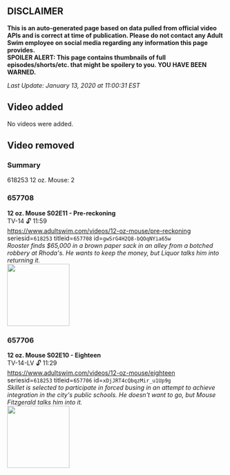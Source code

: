 ## DISCLAIMER
**This is an auto-generated page based on data pulled from official video APIs and is correct at time of publication. Please do not contact any Adult Swim employee on social media regarding any information this page provides.**  
**SPOILER ALERT: This page contains thumbnails of full episodes/shorts/etc. that might be spoilery to you. YOU HAVE BEEN WARNED.**  

_Last Update: January 13, 2020 at 11:00:31 EST_
## Video added
No videos were added.  
## Video removed
### Summary
618253 12 oz. Mouse: 2  
### 657708
**12 oz. Mouse S02E11 - Pre-reckoning**  
TV-14 🔓 11:59  
https://www.adultswim.com/videos/12-oz-mouse/pre-reckoning  
seriesid=`618253` titleid=`657708` id=`gwSrG4H2Q8-bQOqNYia65w`  
_Rooster finds $65,000 in a brown paper sack in an alley from a botched robbery at Rhoda's. He wants to keep the money, but Liquor talks him into returning it._  
<a href="https://i.cdn.turner.com/adultswim/big/video/episode-thumbs-16x9/12oz_cc_018_pt2-02.jpg"><img src="https://i.cdn.turner.com/adultswim/big/video/episode-thumbs-16x9/12oz_cc_018_pt2-02.jpg" height="144px" /></a>
### 657706
**12 oz. Mouse S02E10 - Eighteen**  
TV-14-LV 🔓 11:29  
https://www.adultswim.com/videos/12-oz-mouse/eighteen  
seriesid=`618253` titleid=`657706` id=`xDjJRT4cQbqzMir_u1Up9g`  
_Skillet is selected to participate in forced busing in an attempt to achieve integration in the city's public schools. He doesn't want to go, but Mouse Fitzgerald talks him into it._  
<a href="https://i.cdn.turner.com/adultswim/big/video/episode-thumbs-16x9/12oz_cc_017_pt1-03.jpg"><img src="https://i.cdn.turner.com/adultswim/big/video/episode-thumbs-16x9/12oz_cc_017_pt1-03.jpg" height="144px" /></a>

